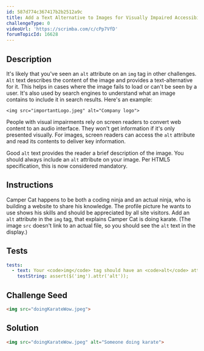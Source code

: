 ```yaml
---
id: 587d774c367417b2b2512a9c
title: Add a Text Alternative to Images for Visually Impaired Accessibility
challengeType: 0
videoUrl: 'https://scrimba.com/c/cPp7VfD'
forumTopicId: 16628
---
```


## Description

<section id='description'>

It's likely that you've seen an `alt` attribute on an `img` tag in other challenges. `Alt` text describes the content of the image and provides a text-alternative for it. This helps in cases where the image fails to load or can't be seen by a user. It's also used by search engines to understand what an image contains to include it in search results. Here's an example:

`<img src="importantLogo.jpeg" alt="Company logo">`

People with visual impairments rely on screen readers to convert web content to an audio interface. They won't get information if it's only presented visually. For images, screen readers can access the `alt` attribute and read its contents to deliver key information.

Good `alt` text provides the reader a brief description of the image. You should always include an `alt` attribute on your image. Per HTML5 specification, this is now considered mandatory.

</section>

## Instructions

<section id='instructions'>

Camper Cat happens to be both a coding ninja and an actual ninja, who is building a website to share his knowledge. The profile picture he wants to use shows his skills and should be appreciated by all site visitors. Add an `alt` attribute in the `img` tag, that explains Camper Cat is doing karate. (The image `src` doesn't link to an actual file, so you should see the `alt` text in the display.)

</section>

## Tests

<section id='tests'>

```yml
tests:
  - text: Your <code>img</code> tag should have an <code>alt</code> attribute and it should not be empty.
    testString: assert($('img').attr('alt'));

```

</section>

## Challenge Seed

<section id='challengeSeed'>

<div id='html-seed'>

```html
<img src="doingKarateWow.jpeg">
```

</div>

</section>

## Solution

<section id='solution'>

```html
<img src="doingKarateWow.jpeg" alt="Someone doing karate">
```

</section>
